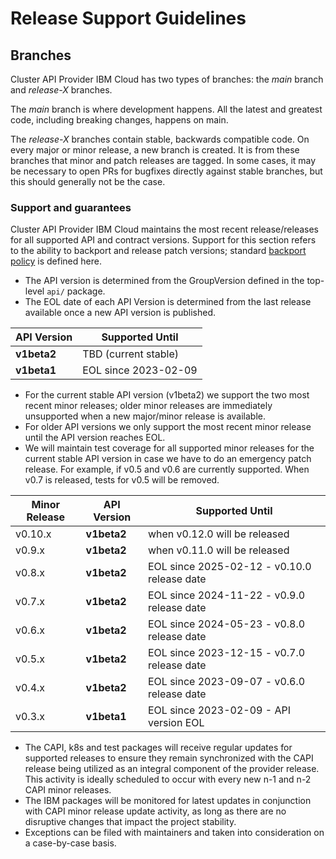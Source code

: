 # Release Support Guidelines

## Branches

Cluster API Provider IBM Cloud has two types of branches: the *main* branch and
*release-X* branches.

The *main* branch is where development happens. All the latest and
greatest code, including breaking changes, happens on main.

The *release-X* branches contain stable, backwards compatible code. On every
major or minor release, a new branch is created. It is from these
branches that minor and patch releases are tagged. In some cases, it may
be necessary to open PRs for bugfixes directly against stable branches, but
this should generally not be the case.

### Support and guarantees

Cluster API Provider IBM Cloud maintains the most recent release/releases for all supported API and contract versions. Support for this section refers to the ability to backport and release patch versions;
standard [backport policy](https://github.com/kubernetes-sigs/cluster-api/blob/main/CONTRIBUTING.md#backporting-a-patch) is defined here.

- The API version is determined from the GroupVersion defined in the top-level `api/` package.
- The EOL date of each API Version is determined from the last release available once a new API version is published.

| API Version  | Supported Until      |
|--------------|----------------------|
| **v1beta2**  | TBD (current stable) |
| **v1beta1**  | EOL since 2023-02-09 |

- For the current stable API version (v1beta2) we support the two most recent minor releases; older minor releases are immediately unsupported when a new major/minor release is available.
- For older API versions we only support the most recent minor release until the API version reaches EOL.
- We will maintain test coverage for all supported minor releases for the current stable API version in case we have to do an emergency patch release.
  For example, if v0.5 and v0.6 are currently supported. When v0.7 is released, tests for v0.5 will be removed.

| Minor Release | API Version | Supported Until                                    |
|---------------|-------------|----------------------------------------------------|
| v0.10.x       | **v1beta2** | when v0.12.0 will be released                      |
| v0.9.x        | **v1beta2** | when v0.11.0 will be released                      |
| v0.8.x        | **v1beta2** | EOL since 2025-02-12 - v0.10.0 release date        |
| v0.7.x        | **v1beta2** | EOL since 2024-11-22 - v0.9.0 release date         |
| v0.6.x        | **v1beta2** | EOL since 2024-05-23 - v0.8.0 release date         |
| v0.5.x        | **v1beta2** | EOL since 2023-12-15 - v0.7.0 release date         |
| v0.4.x        | **v1beta2** | EOL since 2023-09-07 - v0.6.0 release date         |
| v0.3.x        | **v1beta1** | EOL since 2023-02-09 - API version EOL             |

- The CAPI, k8s and test packages will receive regular updates for supported releases to ensure they remain synchronized with the CAPI release being utilized as an integral component of the provider release. This activity is ideally scheduled to occur with every new n-1 and n-2 CAPI minor releases.
- The IBM packages will be monitored for latest updates in conjunction with CAPI minor release update activity, as long as there are no disruptive changes that impact the project stability.
- Exceptions can be filed with maintainers and taken into consideration on a case-by-case basis.
